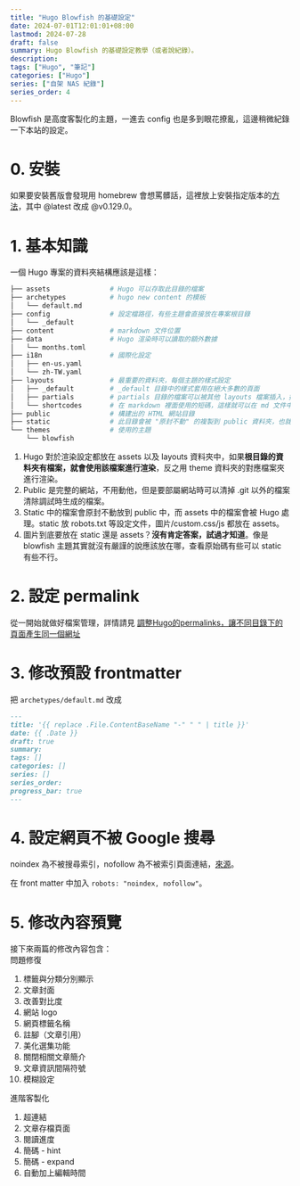 ```yaml
---
title: "Hugo Blowfish 的基礎設定"
date: 2024-07-01T12:01:01+08:00
lastmod: 2024-07-28
draft: false
summary: Hugo Blowfish 的基礎設定教學（或者說紀錄）。
description: 
tags: ["Hugo", "筆記"]
categories: ["Hugo"]
series: ["自架 NAS 紀錄"]
series_order: 4
---
```


Blowfish 是高度客製化的主題，一進去 config 也是多到眼花撩亂，這邊稍微紀錄一下本站的設定。

# 0. 安裝

如果要安裝舊版會發現用 homebrew 會想罵髒話，這裡放上安裝指定版本的[方法](https://gohugo.io/installation/linux/#build-from-source)，其中 @latest 改成 @v0.129.0。

# 1. 基本知識

一個 Hugo 專案的資料夾結構應該是這樣：

```sh
├── assets               # Hugo 可以存取此目錄的檔案
├── archetypes           # hugo new content 的模板
│   └── default.md
├── config               # 設定檔路徑，有些主題會直接放在專案根目錄
│   └── _default
├── content              # markdown 文件位置
├── data                 # Hugo 渲染時可以讀取的額外數據
│   └── months.toml
├── i18n                 # 國際化設定
│   ├── en-us.yaml
│   └── zh-TW.yaml
├── layouts              # 最重要的資料夾，每個主題的樣式設定
│   ├── _default         # _default 目錄中的樣式套用在絕大多數的頁面
│   ├── partials         # partials 目錄的檔案可以被其他 layouts 檔案插入，插入方式很簡單，就是一字不動
│   └── shortcodes       # 在 markdown 裡面使用的短碼，這樣就可以在 md 文件中使用各種不同功能
├── public               # 構建出的 HTML 網站目錄
├── static               # 此目錄會被 "原封不動" 的複製到 public 資料夾，也就是你的網站
└── themes               # 使用的主題
    └── blowfish
```

1. Hugo 對於渲染設定都放在 assets 以及 layouts 資料夾中，如果**根目錄的資料夾有檔案，就會使用該檔案進行渲染**，反之用 theme 資料夾的對應檔案夾進行渲染。
2. Public 是完整的網站，不用動他，但是要部屬網站時可以清掉 .git 以外的檔案清除調試時生成的檔案。
3. Static 中的檔案會原封不動放到 public 中，而 assets 中的檔案會被 Hugo 處理。static 放 robots.txt 等設定文件，圖片/custom.css/js 都放在 assets。
4. 圖片到底要放在 static 還是 assets？**沒有肯定答案，試過才知道**。像是 blowfish 主題其實就沒有嚴謹的說應該放在哪，查看原始碼有些可以 static 有些不行。

# 2. 設定 permalink

從一開始就做好檔案管理，詳情請見 [調整Hugo的permalinks，讓不同目錄下的頁面產生同一個網址](https://ivonblog.com/posts/same-url-for-hugo-pages-from-different-sections/)

# 3. 修改預設 frontmatter

把 `archetypes/default.md` 改成

```md
---
title: '{{ replace .File.ContentBaseName "-" " " | title }}'
date: {{ .Date }}
draft: true
summary: 
tags: []
categories: []
series: []
series_order: 
progress_bar: true
---
```

# 4. 設定網頁不被 Google 搜尋

noindex 為不被搜尋索引，nofollow 為不被索引頁面連結，[來源](https://www.yesharris.com/seo-basic/meta-robots-and-robots-txt/)。  

在 front matter 中加入 `robots: "noindex, nofollow"`。  

# 5. 修改內容預覽

接下來兩篇的修改內容包含：  
問題修復

1. 標籤與分類分別顯示
2. 文章封面
3. 改善對比度
4. 網站 logo
5. 網頁標籤名稱
6. 註腳（文章引用）
7. 美化選集功能
8. 關閉相關文章簡介
9. 文章資訊間隔符號
10. 模糊設定

進階客製化

1. 超連結
2. 文章存檔頁面
3. 閱讀進度
4. 簡碼 - hint
5. 簡碼 - expand
6. 自動加上編輯時間
